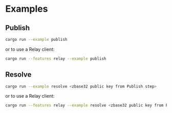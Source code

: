 # Examples

## Publish 

```sh
cargo run --example publish
```

or to use a Relay client:

```sh
cargo run --features relay --example publish
```

## Resolve

```sh
cargo run --example resolve <zbase32 public key from Publish step>
```

or to use a Relay client:

```sh
cargo run --features relay --example resolve <zbase32 public key from Publish step>
```
